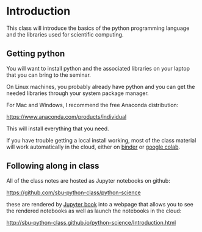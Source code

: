 # Introduction

This class will introduce the basics of the python programming
language and the libraries used for scientific computing.


## Getting python

You will want to install python and the associated libraries on your
laptop that you can bring to the seminar.

On Linux machines, you probably already have python and you can get
the needed libraries through your system package manager.

For Mac and Windows, I recommend the free Anaconda distribution:

https://www.anaconda.com/products/individual

This will install everything that you need.

If you have trouble getting a local install working, most of the class
material will work automatically in the cloud, either on
[binder](https://mybinder.org/) or [google
colab](https://research.google.com/colaboratory/).


## Following along in class

All of the class notes are hosted as Jupyter notebooks on github:

https://github.com/sbu-python-class/python-science

these are rendered by [Jupyter
book](https://jupyterbook.org/intro.html) into a webpage that allows
you to see the rendered notebooks as well as launch the notebooks in
the cloud:

http://sbu-python-class.github.io/python-science/Introduction.html
